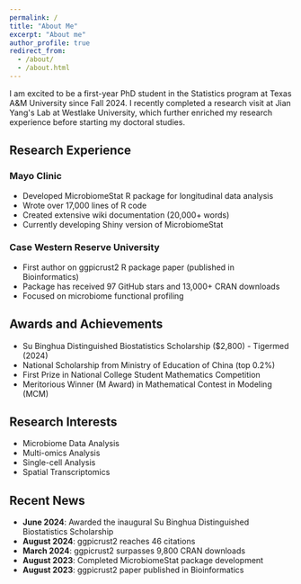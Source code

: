 ```yaml
---
permalink: /
title: "About Me"
excerpt: "About me"
author_profile: true
redirect_from: 
  - /about/
  - /about.html
---
```


I am excited to be a first-year PhD student in the Statistics program at Texas A&M University since Fall 2024. I recently completed a research visit at Jian Yang's Lab at Westlake University, which further enriched my research experience before starting my doctoral studies.

## Research Experience

### Mayo Clinic
- Developed MicrobiomeStat R package for longitudinal data analysis
- Wrote over 17,000 lines of R code
- Created extensive wiki documentation (20,000+ words)
- Currently developing Shiny version of MicrobiomeStat

### Case Western Reserve University
- First author on ggpicrust2 R package paper (published in Bioinformatics)
- Package has received 97 GitHub stars and 13,000+ CRAN downloads
- Focused on microbiome functional profiling

## Awards and Achievements
- Su Binghua Distinguished Biostatistics Scholarship ($2,800) - Tigermed (2024)
- National Scholarship from Ministry of Education of China (top 0.2%)
- First Prize in National College Student Mathematics Competition
- Meritorious Winner (M Award) in Mathematical Contest in Modeling (MCM)

## Research Interests
- Microbiome Data Analysis
- Multi-omics Analysis
- Single-cell Analysis
- Spatial Transcriptomics

## Recent News

- **June 2024**: Awarded the inaugural Su Binghua Distinguished Biostatistics Scholarship
- **August 2024**: ggpicrust2 reaches 46 citations
- **March 2024**: ggpicrust2 surpasses 9,800 CRAN downloads
- **August 2023**: Completed MicrobiomeStat package development
- **August 2023**: ggpicrust2 paper published in Bioinformatics
